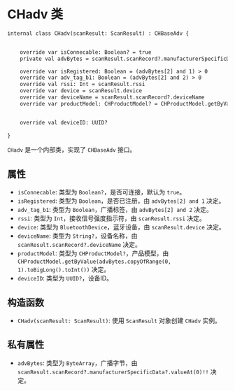 # CHadv 类
```svg
internal class CHadv(scanResult: ScanResult) : CHBaseAdv {


    override var isConnecable: Boolean? = true
    private val advBytes = scanResult.scanRecord?.manufacturerSpecificData?.valueAt(0)!!

    override var isRegistered: Boolean = (advBytes[2] and 1) > 0
    override var adv_tag_b1: Boolean = (advBytes[2] and 2) > 0
    override val rssi: Int = scanResult.rssi
    override var device = scanResult.device
    override var deviceName = scanResult.scanRecord?.deviceName
    override var productModel: CHProductModel? = CHProductModel.getByValue(advBytes.copyOfRange(0, 1).toBigLong().toInt())


    override val deviceID: UUID?
        
}

```


`CHadv` 是一个内部类，实现了 `CHBaseAdv` 接口。

## 属性

- `isConnecable`: 类型为 `Boolean?`，是否可连接，默认为 `true`。
- `isRegistered`: 类型为 `Boolean`，是否已注册，由 `advBytes[2] and 1` 决定。
- `adv_tag_b1`: 类型为 `Boolean`，广播标签，由 `advBytes[2] and 2` 决定。
- `rssi`: 类型为 `Int`，接收信号强度指示符，由 `scanResult.rssi` 决定。
- `device`: 类型为 `BluetoothDevice`，蓝牙设备，由 `scanResult.device` 决定。
- `deviceName`: 类型为 `String?`，设备名称，由 `scanResult.scanRecord?.deviceName` 决定。
- `productModel`: 类型为 `CHProductModel?`，产品模型，由 `CHProductModel.getByValue(advBytes.copyOfRange(0, 1).toBigLong().toInt())` 决定。
- `deviceID`: 类型为 `UUID?`，设备ID。

## 构造函数

- `CHadv(scanResult: ScanResult)`: 使用 `ScanResult` 对象创建 `CHadv` 实例。

## 私有属性

- `advBytes`: 类型为 `ByteArray`，广播字节，由 `scanResult.scanRecord?.manufacturerSpecificData?.valueAt(0)!!` 决定。
